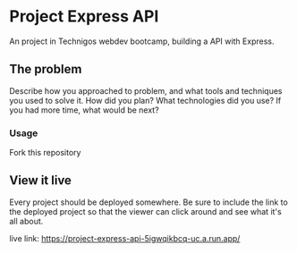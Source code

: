 # Project Express API

An project in Technigos webdev bootcamp, building a API with Express.

## The problem

Describe how you approached to problem, and what tools and techniques you used to solve it. How did you plan? What technologies did you use? If you had more time, what would be next?

### Usage

Fork this repository

## View it live

Every project should be deployed somewhere. Be sure to include the link to the deployed project so that the viewer can click around and see what it's all about.

live link: https://project-express-api-5igwqikbcq-uc.a.run.app/
